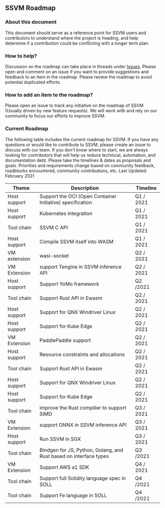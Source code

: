 ## SSVM Roadmap 


### About this document 

This document should serve as a reference point for SSVM users and contributors to understand where the project is heading, and help determine if a contribution could be conflicting with a longer term plan. 


### How to help? 

Discussion on the roadmap can take place in threads under [Issues](https://github.com/second-state/SSVM/issues). Please open and comment on an issue if you want to provide suggestions and feedback to an item in the roadmap. Please review the roadmap to avoid potential duplicated efforts. 


### How to add an item to the roadmap? 

Please open an issue to track any initiative on the roadmap of SSVM (Usually driven by new feature requests). We will work with and rely on our community to focus our efforts to improve SSVM. 


### Current Roadmap 

The following table includes the current roadmap for SSVM. If you have any questions or would like to contribute to SSVM, please create an issue to discuss with our team. If you don't know where to start, we are always looking for contributors that will help us reduce technical, automation, and documentation debt. Please take the timelines & dates as proposals and goals. Priorities and requirements change based on community feedback, roadblocks encountered, community contributions, etc. 
Last Updated: February 2021 


|Theme	|Description	|Timeline	|
|---	|---	|---	|
|Host support	|Support the OCI (Open Container Initiative) specification	|Q1 / 2021	|
|Host support	|Kubernetes integration	|Q1 / 2021	|
|Tool chain	|SSVM C API	|Q1 / 2021	|
|Host support	|Compile SSVM itself into WASM	|Q1 / 2021	|
|VM extension	|wasi-socket	|Q2 / 2021	|
|VM Extension	|support Tengine in SSVM inference API	|Q2 / 2021	|
|Host support	|Support YoMo framework	|Q2 /2021	|
|Tool chain	|Support Rust API in Ewasm	|Q2 / 2021	|
|Host support	|Support for QNX Windriver Linux	|Q2 / 2021	|
|Host support	|Support for Kube Edge	|Q2 / 2021	|
|VM Extension	|PaddlePaddle support	|Q2 / 2021	|
|Host support	|Resource constraints and allocations	|Q2 / 2021	|
|Tool chain	|Support Rust API in Ewasm	|Q2 / 2021	|
|Host support	|Support for QNX Windriver Linux	|Q2 / 2021	|
|Host support	|Support for Kube Edge	|Q2 / 2021	|
|Tool chain	|improve the Rust compilier to support SIMD	|Q3 / 2021	|
|VM Extension	|support ONNX in SSVM inference API	|Q3 / 2021	|
|Host support	|Run SSVM in SGX	|Q3 / 2021	|
|Tool chain	|Bindgen for JS, Python, Golang, and Rust based on interface types	|Q3 /2021	|
|VM Extension	|Support AWS a1 SDK	|Q4 / 2021	|
|Tool chain	|Support full Solidity language spec in SOLL	|Q4 /2021	|
|Tool chain	|Support Fe language in SOLL	|Q4 /2021	|

